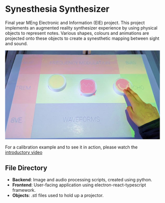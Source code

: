 # Synesthesia Synthesizer

Final year MEng Electronic and Information (EIE) project. This project implements an augmented reality synthesizer experience by using physical objects to represent notes. Various shapes, colours and animations are projected onto these objects to create a synesthetic mapping between sight and sound. 

![Synth in action](interaction.jpg "Synesthesia Synthesizer In Action")

For a calibration example and to see it in action, please watch the [introductory video](https://youtu.be/gz2XlZbp-D4)

## File Directory

- **Backend**: Image and audio processing scripts, created using python.
- **Frontend**: User-facing application using electron-react-typescript framework.
- **Objects**: .stl files used to hold up a projector.
